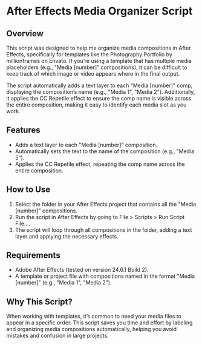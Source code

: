 # After Effects Media Organizer Script

## Overview

This script was designed to help me organize media compositions in After Effects, specifically for templates like the Photography Portfolio by millionframes on Envato. If you’re using a template that has multiple media placeholders (e.g., "Media [number]" compositions), it can be difficult to keep track of which image or video appears where in the final output.

The script automatically adds a text layer to each "Media [number]" comp, displaying the composition’s name (e.g., "Media 1", "Media 2"). Additionally, it applies the CC Repetile effect to ensure the comp name is visible across the entire composition, making it easy to identify each media slot as you work.

## Features

- Adds a text layer to each "Media [number]" composition.
- Automatically sets the text to the name of the composition (e.g., "Media 5").
- Applies the CC Repetile effect, repeating the comp name across the entire composition.

## How to Use

1. Select the folder in your After Effects project that contains all the "Media [number]" compositions.
2. Run the script in After Effects by going to File > Scripts > Run Script File....
3. The script will loop through all compositions in the folder, adding a text layer and applying the necessary effects.

## Requirements

- Adobe After Effects (tested on version 24.6.1 Build 2).
- A template or project file with compositions named in the format "Media [number]" (e.g., "Media 1", "Media 2").

## Why This Script?
When working with templates, it’s common to need your media files to appear in a specific order. This script saves you time and effort by labeling and organizing media compositions automatically, helping you avoid mistakes and confusion in large projects.
